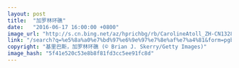 ```yaml
---
layout: post
title:  "加罗林环礁"
date:   "2016-06-17 16:00:00 +0800"
image_url: "http://s.cn.bing.net/az/hprichbg/rb/CarolineAtoll_ZH-CN13285093461_1920x1080.jpg"
link: "/search?q=%e5%8a%a0%e7%bd%97%e6%9e%97%e7%8e%af%e7%a4%81&form=pgbar1&mkt=zh-cn"
copyright: "基里巴斯，加罗林环礁 (© Brian J. Skerry/Getty Images)"
image_hash: "5f41e520c53e8b8f81fd3cc5ee91fc8d"
---
```

